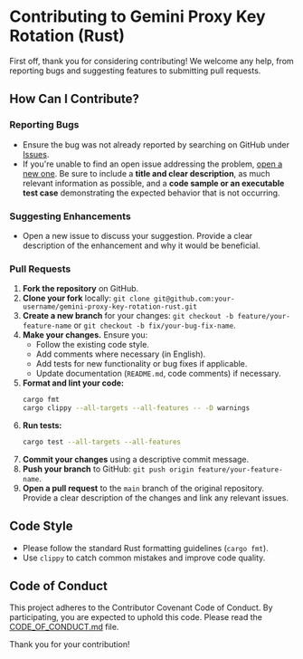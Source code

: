 # Contributing to Gemini Proxy Key Rotation (Rust)

First off, thank you for considering contributing! We welcome any help, from reporting bugs and suggesting features to submitting pull requests.

## How Can I Contribute?

### Reporting Bugs

-   Ensure the bug was not already reported by searching on GitHub under [Issues](https://github.com/stranmor/gemini-proxy-key-rotation-rust/issues).
-   If you're unable to find an open issue addressing the problem, [open a new one](https://github.com/stranmor/gemini-proxy-key-rotation-rust/issues/new). Be sure to include a **title and clear description**, as much relevant information as possible, and a **code sample or an executable test case** demonstrating the expected behavior that is not occurring.

### Suggesting Enhancements

-   Open a new issue to discuss your suggestion. Provide a clear description of the enhancement and why it would be beneficial.

### Pull Requests

1.  **Fork the repository** on GitHub.
2.  **Clone your fork** locally: `git clone git@github.com:your-username/gemini-proxy-key-rotation-rust.git`
3.  **Create a new branch** for your changes: `git checkout -b feature/your-feature-name` or `git checkout -b fix/your-bug-fix-name`.
4.  **Make your changes.** Ensure you:
    -   Follow the existing code style.
    -   Add comments where necessary (in English).
    -   Add tests for new functionality or bug fixes if applicable.
    -   Update documentation (`README.md`, code comments) if necessary.
5.  **Format and lint your code:**
    ```sh
    cargo fmt
    cargo clippy --all-targets --all-features -- -D warnings
    ```
6.  **Run tests:**
    ```sh
    cargo test --all-targets --all-features
    ```
7.  **Commit your changes** using a descriptive commit message.
8.  **Push your branch** to GitHub: `git push origin feature/your-feature-name`.
9.  **Open a pull request** to the `main` branch of the original repository. Provide a clear description of the changes and link any relevant issues.

## Code Style

-   Please follow the standard Rust formatting guidelines (`cargo fmt`).
-   Use `clippy` to catch common mistakes and improve code quality.

## Code of Conduct

This project adheres to the Contributor Covenant Code of Conduct. By participating, you are expected to uphold this code. Please read the [CODE_OF_CONDUCT.md](CODE_OF_CONDUCT.md) file.

Thank you for your contribution!